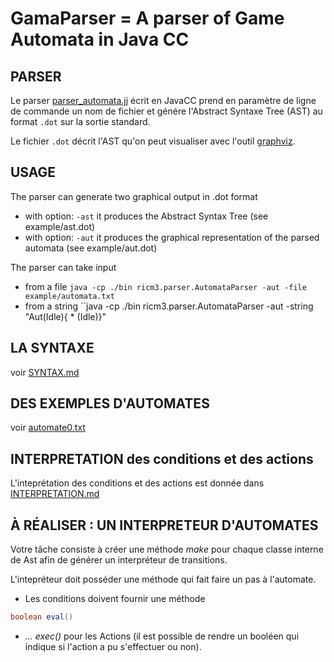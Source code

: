 # GamaParser = A parser of Game Automata in Java CC

## PARSER 

Le parser [parser_automata.jj](src/ricm3/parser/parser_automata.jj) écrit en JavaCC prend en paramètre de ligne de commande un nom de fichier et génére l'Abstract Syntaxe Tree (AST) au format `.dot` sur la sortie standard.

Le fichier `.dot` décrit l'AST qu'on peut visualiser avec l'outil [graphviz](https://www.graphviz.org).

## USAGE

The parser can generate two graphical output in .dot format
- with option: ``-ast`` it produces the Abstract Syntax Tree
  (see example/ast.dot)
- with option: ``-aut`` it produces the graphical representation of the parsed automata
  (see example/aut.dot)

The parser can take input
- from a file
  ``java -cp ./bin ricm3.parser.AutomataParser -aut -file example/automata.txt``
- from a string
  ``java -cp ./bin ricm3.parser.AutomataParser -aut -string "Aut(Idle){ * (Idle)}"

## LA SYNTAXE 

voir [SYNTAX.md](SYNTAX.md)

## DES EXEMPLES D'AUTOMATES

voir [automate0.txt](example/automata0.txt)

## INTERPRETATION des conditions et des actions

L'inteprétation des conditions et des actions est donnée dans [INTERPRETATION.md](INTEPRETATION.md) 

## À RÉALISER : UN INTERPRETEUR D'AUTOMATES

Votre tâche consiste à créer une méthode *make* pour chaque classe interne de Ast afin de générer un interpréteur de transitions. 

L'intepréteur doit posséder une méthode qui fait faire un pas à l'automate.

- Les conditions doivent fournir une méthode 
```java 
boolean eval()
```
- *... exec()* pour les Actions (il est possible de rendre un booléen qui indique si l'action a pu s'effectuer ou non).





